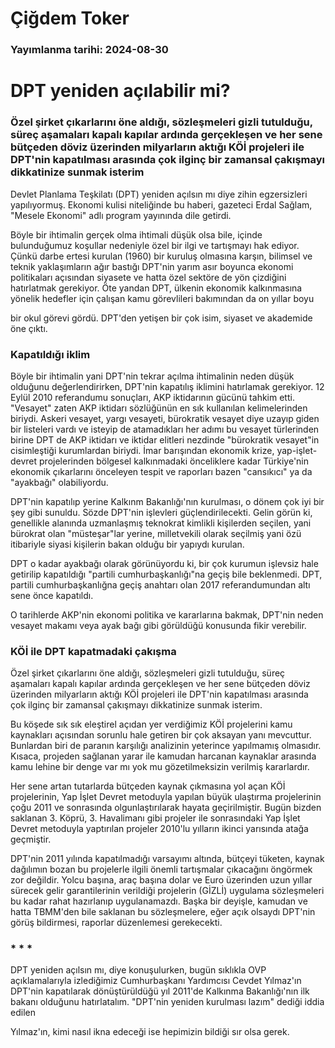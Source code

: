 # Çiğdem Toker

### Yayımlanma tarihi: 2024-08-30

# DPT yeniden açılabilir mi?


### Özel şirket çıkarlarını öne aldığı, sözleşmeleri gizli tutulduğu, süreç aşamaları kapalı kapılar ardında gerçekleşen ve her sene bütçeden döviz üzerinden milyarların aktığı KÖİ projeleri ile DPT'nin kapatılması arasında çok ilginç bir zamansal çakışmayı dikkatinize sunmak isterim



Devlet Planlama Teşkilatı (DPT) yeniden açılsın mı diye zihin egzersizleri yapılıyormuş. Ekonomi kulisi niteliğinde bu haberi, gazeteci Erdal Sağlam, "Mesele Ekonomi" adlı program yayınında dile getirdi.

Böyle bir ihtimalin gerçek olma ihtimali düşük olsa bile, içinde bulunduğumuz koşullar nedeniyle özel bir ilgi ve tartışmayı hak ediyor. Çünkü darbe ertesi kurulan (1960) bir kuruluş olmasına karşın, bilimsel ve teknik yaklaşımların ağır bastığı DPT'nin yarım asır boyunca ekonomi politikaları açısından siyasete ve hatta özel sektöre de yön çizdiğini hatırlatmak gerekiyor. Öte yandan DPT, ülkenin ekonomik kalkınmasına yönelik hedefler için çalışan kamu görevlileri bakımından da on yıllar boyu

bir okul görevi gördü. DPT'den yetişen bir çok isim, siyaset ve akademide öne çıktı.


### Kapatıldığı iklim

Böyle bir ihtimalin yani DPT'nin tekrar açılma ihtimalinin neden düşük olduğunu değerlendirirken, DPT'nin kapatılış iklimini hatırlamak gerekiyor. 12 Eylül 2010 referandumu sonuçları, AKP iktidarının gücünü tahkim etti. "Vesayet" zaten AKP iktidarı sözlüğünün en sık kullanılan kelimelerinden biriydi. Askeri vesayet, yargı vesayeti, bürokratik vesayet diye uzayıp giden bir listeleri vardı ve isteyip de atamadıkları her adımı bu vesayet türlerinden birine DPT de AKP iktidarı ve iktidar elitleri nezdinde "bürokratik vesayet"in cisimleştiği kurumlardan biriydi. İmar barışından ekonomik krize, yap-işlet-devret projelerinden bölgesel kalkınmadaki önceliklere kadar Türkiye'nin ekonomik çıkarlarını önceleyen tespit ve raporları bazen "cansıkıcı" ya da "ayakbağı" olabiliyordu.

DPT'nin kapatılıp yerine Kalkınm Bakanlığı'nın kurulması, o dönem çok iyi bir şey gibi sunuldu. Sözde DPT'nin işlevleri güçlendirilecekti. Gelin görün ki, genellikle alanında uzmanlaşmış teknokrat kimlikli kişilerden seçilen, yani bürokrat olan "müsteşar"lar yerine, milletvekili olarak seçilmiş yani özü itibariyle siyasi kişilerin bakan olduğu bir yapıydı kurulan.

DPT o kadar ayakbağı olarak görünüyordu ki, bir çok kurumun işlevsiz hale getirilip kapatıldığı "partili cumhurbaşkanlığı"na geçiş bile beklenmedi. DPT, partili cumhurbaşkanlığna geçiş anahtarı olan 2017 referandumundan altı sene önce kapatıldı.

O tarihlerde AKP'nin ekonomi politika ve kararlarına bakmak, DPT'nin neden vesayet makamı veya ayak bağı gibi görüldüğü konusunda fikir verebilir.


### KÖİ ile DPT kapatmadaki çakışma

Özel şirket çıkarlarını öne aldığı, sözleşmeleri gizli tutulduğu, süreç aşamaları kapalı kapılar ardında gerçekleşen ve her sene bütçeden döviz üzerinden milyarların aktığı KÖİ projeleri ile DPT'nin kapatılması arasında çok ilginç bir zamansal çakışmayı dikkatinize sunmak isterim.

Bu köşede sık sık eleştirel açıdan yer verdiğimiz KÖİ projelerini kamu kaynakları açısından sorunlu hale getiren bir çok aksayan yanı mevcuttur. Bunlardan biri de paranın karşılığı analizinin yeterince yapılmamış olmasıdır. Kısaca, projeden sağlanan yarar ile kamudan harcanan kaynaklar arasında kamu lehine bir denge var mı yok mu gözetilmeksizin verilmiş kararlardır.

Her sene artan tutarlarda bütçeden kaynak çıkmasına yol açan KÖİ projelerinin, Yap İşlet Devret metoduyla yapılan büyük ulaştırma projelerinin çoğu 2011 ve sonrasında olgunlaştırılarak hayata geçirilmiştir. Bugün bizden saklanan 3. Köprü, 3. Havalimanı gibi projeler ile sonrasındaki Yap İşlet Devret metoduyla yaptırılan projeler 2010'lu yılların ikinci yarısında atağa geçmiştir.

DPT'nin 2011 yılında kapatılmadığı varsayımı altında, bütçeyi tüketen, kaynak dağılımın bozan bu projelerle ilgili önemli tartışmalar çıkacağını öngörmek zor değildir. Yolcu başına, araç başına dolar ve Euro üzerinden uzun yıllar sürecek gelir garantilerinin verildiği projelerin (GİZLİ) uygulama sözleşmeleri bu kadar rahat hazırlanıp uygulanamazdı. Başka bir deyişle, kamudan ve hatta TBMM'den bile saklanan bu sözleşmelere, eğer açık olsaydı DPT'nin görüş bildirmesi, raporlar düzenlemesi gerekecekti.


### * * *

DPT yeniden açılsın mı, diye konuşulurken, bugün sıklıkla OVP açıklamalarıyla izlediğimiz Cumhurbaşkanı Yardımcısı Cevdet Yılmaz'ın DPT'nin kapatılarak dönüştürüldüğü yıl 2011'de Kalkınma Bakanlığı'nın ilk bakanı olduğunu hatırlatalım. "DPT'nin yeniden kurulması lazım" dediği iddia edilen

Yılmaz'ın, kimi nasıl ikna edeceği ise hepimizin bildiği sır olsa gerek.

